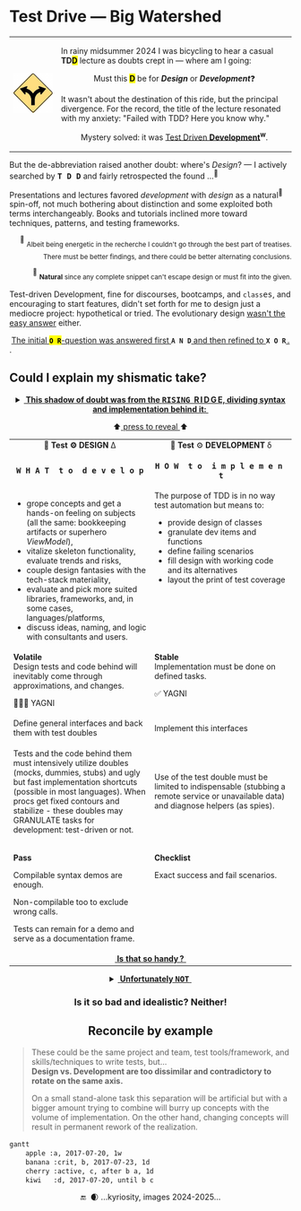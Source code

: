 # Test Drive &mdash; Big Watershed

<table><tr valign="center"><td>
<picture><img width="250px" alt="&nbsp;Y-fork: black on yellow" src="../../../../_rsc/_img/signs/road/Y-fork_yellow(cleanpng.com)_250px.png" title="&nbsp;Courtesy of www.cleanpng.com" /></picture>    
</td><td><p>In rainy midsummer 2024 I was bicycling to hear a casual <b>TD<mark>D</mark></b>  lecture as doubts crept in &mdash; where am I going:</p>
   <p align="center">Must this <mark><b>D</b></mark> be for <b><i>Design</i></b> or <b><i>Development</i></b>❓</p>
<p>It wasn't about the destination of this ride, but the principal divergence. 
For the record, the title of the lecture resonated with my anxiety:  "Failed with TDD? Here you know why."</p>
<p align="center">Mystery solved: it was <a href="https://en.wikipedia.org/wiki/Test-driven_development">Test Driven <b>Development</b></a><sup><b>w</b></sup>.</p>
</td></tr></table>

But the de-abbreviation raised another doubt: where's _Design_? &mdash; I actively searched by <kbd>**T&thinsp;D&thinsp;D**</kbd> and fairly retrospected the found&nbsp;...<sup>🙋</sup> 

Presentations and lectures favored _development_ with _design_ as a natural<sup>🌵</sup> spin-off, not much bothering about distinction and some exploited both terms interchangeably. 
Books and tutorials inclined more toward techniques, patterns, and testing frameworks.

<div align="right"><sup>🙋</sup> <sub>Albeit being energetic in the recherche I couldn't go through the best part of treatises.<br />There must be better findings, and there could be better alternating conclusions.</sub></div>
<p align="right"><sup>🌵</sup> <sub><b>Natural</b> since any complete snippet can't escape design or must fit into the given.</sub></p>

Test-driven Development, fine for discourses, bootcamps, and `class`<samp>es</samp>, and encouraging to start features, didn't set forth for me to design just a mediocre project: hypothetical or tried. The evolutionary design [wasn't the easy answer](../../../ArcDeco/README+/01.Rationale/README.md) either.

<div align="center"><ins>The initial </ins><mark><b><code>O&thinsp;R</code></b></mark><ins>-question was answered first </ins><code><b>A&thinsp;N&thinsp;D</b></code><ins> and then refined to </ins><code><b>X&thinsp;O&thinsp;R</b></code><ins>&thinsp;.</ins></div>.

## Could I explain my shismatic take?

<details align="center"><summary><ins><b>&nbsp;This shadow of doubt was from the <samp>RISING</samp>&nbsp;&nbsp;R&thinsp;I&thinsp;D&thinsp;G&thinsp;E, dividing syntax and implementation behind it:&nbsp;</b></ins></summary>
&nbsp;
   
<div align="center"><picture><img src="../../../../_rsc/_img/illus/tests/TddWatershed.jpg" alt="&nbsp;&nbsp;...Drawing: Test watershed illustration as nature..." /></picture></div>

</details><p align="center">⬆️<ins>&nbsp;press to reveal&nbsp;</ins>⬆️</p>

<table><tr><td width="50%" align="center"><b>🧪 Test ⚙️ DESIGN</b> Δ </td><td align="center">🧪 <b>Test</b> ⚙️ <b>DEVELOPMENT</b> δ</td></tr><tr>
   <td><p align="center"><samp><b>W&thinsp;H&thinsp;A&thinsp;T&nbsp;&nbsp;t&thinsp;o&nbsp;&nbsp;d&thinsp;e&thinsp;v&thinsp;e&thinsp;l&thinsp;o&thinsp;p</b></samp></p>
   </td><td><p align="center"><samp><b>H&thinsp;O&thinsp;W&nbsp;&nbsp;t&thinsp;o&nbsp;&nbsp;i&thinsp;m&thinsp;p&thinsp;l&thinsp;e&thinsp;m&thinsp;e&thinsp;n&thinsp;t</b></samp></td></td>
</tr><tr valign="top"><td>
   <ul>
      <li>grope concepts and get a hands-on feeling on subjects (all the same: bookkeeping artifacts or superhero <i>ViewModel</i>),</li>
      <li>vitalize skeleton functionality, evaluate trends and risks,</li>
      <li>couple design fantasies with the tech-stack materiality,</li>
      <li>evaluate and pick more suited libraries, frameworks, and, in some cases, languages/platforms,</li>
      <li>discuss ideas, naming, and logic with consultants and users.</li>
   </ul>
   </td>
   <td>The purpose of TDD is in no way test automation but means to:
   <ul>
      <li>provide design of classes</li>
     <li>granulate dev items and functions</li>
      <li>define failing scenarios</li>
      <li>fill design with working code and its alternatives</li>
      <li>layout the print of test coverage</li>
   </ul></td></tr>
      <!--              VOLATILE vs. STABLE      --!>
<tr></tr><tr valign="top"><td><b>Volatile</b><br />Design tests and code behind will inevitably come through approximations, and changes.<p>🤷🏼‍♀️ YAGNI</p></td>
<td><b>Stable</b><br />Implementation must be done on defined tasks.<p>✅ YAGNI</p></td></tr>
</td></tr><tr></tr><tr><td>Define general interfaces and back them with test doubles</td><td>Implement this interfaces</td></tr>
</td></tr><tr></tr><tr><td>
<p>Tests and the code behind them must intensively utilize doubles (mocks, dummies, stubs) and ugly but fast implementation shortcuts (possible in most languages). When procs get fixed contours and stabilize - these doubles may GRANULATE tasks for development: test-driven or not.</p>
</td><td>
   <p>Use of the test double must be limited to indispensable (stubbing a remote service or unavailable data) and diagnose helpers (as spies).</p>
</td></tr><tr></tr>
<tr valign="top"><td><p><b>Pass</b></p><p>Compilable syntax demos are enough.</p>
Non-compilable too to exclude wrong calls.
  <p>Tests can remain for a demo and serve as a documentation frame.</p></td>
<td><p><b>Checklist</b></p><p>Exact success and fail scenarios.</p></td></tr>
<tr><td align="center" colspan="2"><ins>&nbsp;<b>Is that so handy&thinsp;?</b>&nbsp;</ins></tr>
</table>
<!--                                             NOT SO EASY     --!>
<details align="center"><summary><ins>&nbsp;<b>Unfortunately <samp>NOT</samp></b>&nbsp;</ins></summary>
&nbsp;
   
<p align="center"><picture><img alt="&nbsp; Long ridge of high peaks (image credit: kyriosity)" src="../../../../_rsc/_img/illus/tests/TddWatershed-altView.jpg"></picture></p>

<sub>An aeronautical snap of divergent ridges and contreforts would be a more precise picture but then I'd be the first to leave this narrative because of overcomplexity.</sub>

We took the two extremes: API definition vs. coding.  nitty-gritty

\___________</details>

<h3 align="center">Is it so bad and idealistic? Neither!</h3>

<h2 align="center">Reconcile by example</h2>

> These could be the same project and team, test tools/framework, and skills/techniques to write tests, but...\
>  **Design vs. Development are too dissimilar and contradictory to rotate on the same axis.**
>
> On a small stand-alone task this separation will be artificial but with a bigger amount trying to combine will burry up concepts with the volume of implementation. On the other hand, changing concepts will result in permanent rework of the realization.

```mermaid
gantt
    apple :a, 2017-07-20, 1w
    banana :crit, b, 2017-07-23, 1d
    cherry :active, c, after b a, 1d
    kiwi   :d, 2017-07-20, until b c
```

 <div align="center">🔚 &nbsp;🌒 ...kyriosity, images 2024-2025...</div>
